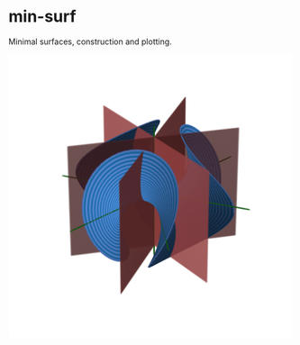 # min-surf
Minimal surfaces, construction and plotting.

![Enneper surface of order 2, with symmetry planes, symmetry axes and symmetry point](https://github.com/georgmuntingh/min-surf/blob/master/figs/Enneper-k-2-elements-elevation-30-azimuth-20-N-200.png)
